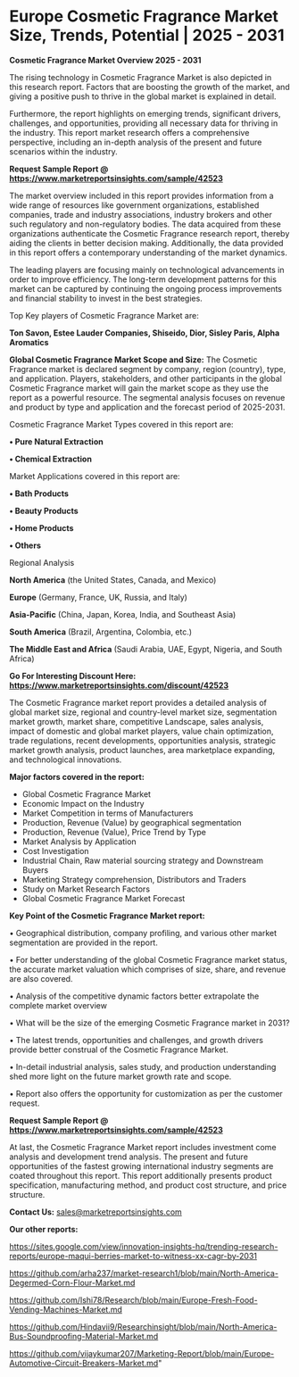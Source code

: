 # Europe Cosmetic Fragrance Market Size, Trends, Potential | 2025 - 2031

<Strong> Cosmetic Fragrance Market Overview 2025 - 2031</strong>

The rising technology in Cosmetic Fragrance Market is also depicted in this research report. Factors that are boosting the growth of the market, and giving a positive push to thrive in the global market is explained in detail.

Furthermore, the report highlights on emerging trends, significant drivers, challenges, and opportunities, providing all necessary data for thriving in the industry. This report market research offers a comprehensive perspective, including an in-depth analysis of the present and future scenarios within the industry.

<strong>Request Sample Report @ <a href=https://www.marketreportsinsights.com/sample/42523>https://www.marketreportsinsights.com/sample/42523</a></strong>

The market overview included in this report provides information from a wide range of resources like government organizations, established companies, trade and industry associations, industry brokers and other such regulatory and non-regulatory bodies. The data acquired from these organizations authenticate the Cosmetic Fragrance research report, thereby aiding the clients in better decision making. Additionally, the data provided in this report offers a contemporary understanding of the market dynamics.

The leading players are focusing mainly on technological advancements in order to improve efficiency. The long-term development patterns for this market can be captured by continuing the ongoing process improvements and financial stability to invest in the best strategies.

Top Key players of Cosmetic Fragrance Market are:

<strong>Ton Savon, Estee Lauder Companies, Shiseido, Dior, Sisley Paris, Alpha Aromatics</strong>

<strong><b>Global Cosmetic Fragrance Market Scope and Size:</b></strong>
The Cosmetic Fragrance market is declared segment by company, region (country), type, and application. Players, stakeholders, and other participants in the global Cosmetic Fragrance market will gain the market scope as they use the report as a powerful resource. The segmental analysis focuses on revenue and product by type and application and the forecast period of 2025-2031.

Cosmetic Fragrance Market Types covered in this report are:

<strong>•  Pure Natural Extraction

•  Chemical Extraction</strong>

Market Applications covered in this report are:

<strong>•  Bath Products

•  Beauty Products

•  Home Products

•  Others</strong> 

Regional Analysis

<strong>North America</strong> (the United States, Canada, and Mexico)

<strong>Europe</strong> (Germany, France, UK, Russia, and Italy)

<strong>Asia-Pacific</strong> (China, Japan, Korea, India, and Southeast Asia)

<strong>South America</strong> (Brazil, Argentina, Colombia, etc.)

<strong>The Middle East and Africa</strong> (Saudi Arabia, UAE, Egypt, Nigeria, and South Africa)

<strong>Go For Interesting Discount Here: <a href=https://www.marketreportsinsights.com/discount/42523>https://www.marketreportsinsights.com/discount/42523</a></strong>

The Cosmetic Fragrance market report provides a detailed analysis of global market size, regional and country-level market size, segmentation market growth, market share, competitive Landscape, sales analysis, impact of domestic and global market players, value chain optimization, trade regulations, recent developments, opportunities analysis, strategic market growth analysis, product launches, area marketplace expanding, and technological innovations.

<strong><b>Major factors covered in the report:</b></strong>
<ul>
  <li>Global Cosmetic Fragrance Market </li>
  <li>Economic Impact on the Industry</li>
  <li>Market Competition in terms of Manufacturers</li>
  <li>Production, Revenue (Value) by geographical segmentation</li>
  <li>Production, Revenue (Value), Price Trend by Type</li>
  <li>Market Analysis by Application</li>
  <li>Cost Investigation</li>
  <li>Industrial Chain, Raw material sourcing strategy and Downstream Buyers</li>
  <li>Marketing Strategy comprehension, Distributors and Traders</li>
  <li>Study on Market Research Factors</li>
  <li>Global Cosmetic Fragrance Market Forecast</li>
</ul>

<strong><b>Key Point of the Cosmetic Fragrance Market report:</b></strong>

• Geographical distribution, company profiling, and various other market segmentation are provided in the report.

• For better understanding of the global Cosmetic Fragrance market status, the accurate market valuation which comprises of size, share, and revenue are also covered.

• Analysis of the competitive dynamic factors better extrapolate the complete market overview

• What will be the size of the emerging Cosmetic Fragrance market in 2031?

• The latest trends, opportunities and challenges, and growth drivers provide better construal of the Cosmetic Fragrance Market.

• In-detail industrial analysis, sales study, and production understanding shed more light on the future market growth rate and scope.

• Report also offers the opportunity for customization as per the customer request.

<strong>Request Sample Report @ <a href=https://www.marketreportsinsights.com/sample/42523>https://www.marketreportsinsights.com/sample/42523</a></strong>

At last, the Cosmetic Fragrance Market report includes investment come analysis and development trend analysis. The present and future opportunities of the fastest growing international industry segments are coated throughout this report. This report additionally presents product specification, manufacturing method, and product cost structure, and price structure.

<strong>Contact Us:</strong>
sales@marketreportsinsights.com

<strong>Our other reports:</strong>

<a href=https://sites.google.com/view/innovation-insights-hq/trending-research-reports/europe-maqui-berries-market-to-witness-xx-cagr-by-2031>https://sites.google.com/view/innovation-insights-hq/trending-research-reports/europe-maqui-berries-market-to-witness-xx-cagr-by-2031</a>

<a href=https://github.com/arha237/market-research1/blob/main/North-America-Degermed-Corn-Flour-Market.md>https://github.com/arha237/market-research1/blob/main/North-America-Degermed-Corn-Flour-Market.md</a>

<a href=https://github.com/Ishi78/Research/blob/main/Europe-Fresh-Food-Vending-Machines-Market.md>https://github.com/Ishi78/Research/blob/main/Europe-Fresh-Food-Vending-Machines-Market.md</a>

<a href=https://github.com/Hindavii9/Researchinsight/blob/main/North-America-Bus-Soundproofing-Material-Market.md>https://github.com/Hindavii9/Researchinsight/blob/main/North-America-Bus-Soundproofing-Material-Market.md</a>

<a href=https://github.com/vijaykumar207/Marketing-Report/blob/main/Europe-Automotive-Circuit-Breakers-Market.md>https://github.com/vijaykumar207/Marketing-Report/blob/main/Europe-Automotive-Circuit-Breakers-Market.md</a>"

